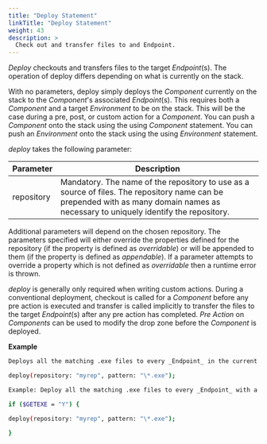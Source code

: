 ```yaml
---
title: "Deploy Statement"
linkTitle: "Deploy Statement"
weight: 43
description: >
  Check out and transfer files to and Endpoint.
---
```


_Deploy_ checkouts and transfers files to the target _Endpoint_(s). The operation of deploy differs depending on what is currently on the stack.

With no parameters, deploy simply deploys the _Component_ currently on the stack to the _Component_'s associated _Endpoint_(s). This requires both a _Component_ and a target _Environment_ to be on the stack. This will be the case during a pre, post, or custom action for a _Component_. You can push a _Component_ onto the stack using the using _Component_ statement. You can push an _Environment_ onto the stack using the using _Environment_ statement.

_deploy_ takes the following parameter:

| Parameter | Description |
| --- | --- |
| repository | Mandatory. The name of the repository to use as a source of files. The repository name can be prepended with as many domain names as necessary to uniquely identify the repository. |

Additional parameters will depend on the chosen repository. The parameters specified will either override the properties defined for the repository (if the property is defined as _overridable_) or will be appended to them (if the property is defined as _appendable_). If a parameter attempts to override a property which is not defined as _overridable_ then a runtime error is thrown.

_deploy_ is generally only required when writing custom actions. During a conventional deployment, checkout is called for a _Component_ before any pre action is executed and transfer is called implicitly to transfer the files to the target _Endpoint_(s) after any pre action has completed. _Pre Action_ on _Components_ can be used to modify the drop zone before the _Component_ is deployed.

**Example**

```bash
Deploys all the matching .exe files to every _Endpoint_ in the current _Endpoint_ set:

deploy(repository: "myrep", pattern: "\*.exe");

Example: Deploy all the matching .exe files to every _Endpoint_ with a "GETEXE" attribute set to "Y".

if ($GETEXE = "Y") {

deploy(repository: "myrep", pattern: "\*.exe");

}
```
